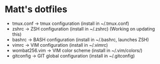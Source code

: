 # Matt's dotfiles

* tmux.conf -> tmux configuration (install in ~/.tmux.conf)
* zshrc -> ZSH configuration (install in ~/.zshrc) (Working on updating this)
* bashrc -> BASH configuration (install in ~/.bashrc, launches ZSH)
* vimrc -> VIM configuration (install in ~/.vimrc)
* wombat256.vim -> VIM color scheme (install in ~/.vim/colors/)
* gitconfig -> GIT global configuration (install in ~/.gitconfig)

